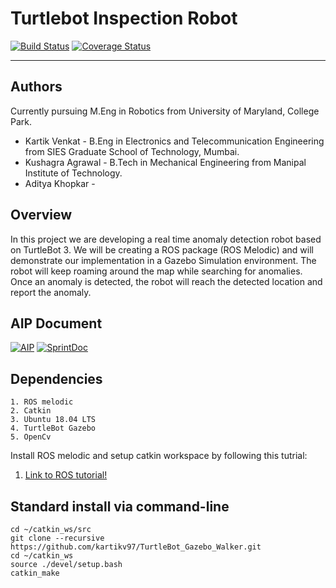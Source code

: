 # Turtlebot Inspection Robot
[![Build Status](https://travis-ci.org/kartikv97/Turtlebot_Inspection_Robot.svg?branch=master)](https://travis-ci.org/kartikv97/Turtlebot_Inspection_Robot)
[![Coverage Status](https://coveralls.io/repos/github/kartikv97/Turtlebot_Inspection_Robot/badge.svg?branch=master)](https://coveralls.io/github/kartikv97/Turtlebot_Inspection_Robot?branch=master)

---
## Authors
Currently pursuing M.Eng in Robotics from University of Maryland, College Park.
- Kartik Venkat - B.Eng in Electronics and Telecommunication Engineering from SIES Graduate School of Technology, Mumbai.
- Kushagra Agrawal - B.Tech in Mechanical Engineering from Manipal Institute of Technology.
- Aditya Khopkar - 

## Overview

In this project we are developing a real time anomaly detection robot based on TurtleBot 3. 
We will be creating a ROS package (ROS Melodic) and will demonstrate our implementation in a 
Gazebo Simulation environment. The robot will keep roaming around the map while searching for 
anomalies. Once an anomaly is detected, the robot will reach the detected location and report
the anomaly. 

## AIP Document
[![AIP](https://img.shields.io/badge/AIP-Click%20Here-red)](https://docs.google.com/spreadsheets/d/1gK6UU1C03G-Nt6Inuk5zHCRxUzo2bpcLRpkTf8MvC3I/edit?usp=sharing)
[![SprintDoc](https://img.shields.io/badge/SprintDoc-Click%20Here-red)](https://docs.google.com/document/d/1NFZc3CICtRCiKvu_DC-juLE--KWvMurhhtYTClnU67w/edit?usp=sharing)

## Dependencies
```
1. ROS melodic
2. Catkin
3. Ubuntu 18.04 LTS
4. TurtleBot Gazebo
5. OpenCv
```
Install ROS melodic and setup catkin workspace by following this tutrial:
1. [Link to ROS tutorial!](http://wiki.ros.org/ROS/Tutorials/InstallingandConfiguringROSEnvironment)

## Standard install via command-line
```
cd ~/catkin_ws/src
git clone --recursive https://github.com/kartikv97/TurtleBot_Gazebo_Walker.git
cd ~/catkin_ws
source ./devel/setup.bash
catkin_make
```
